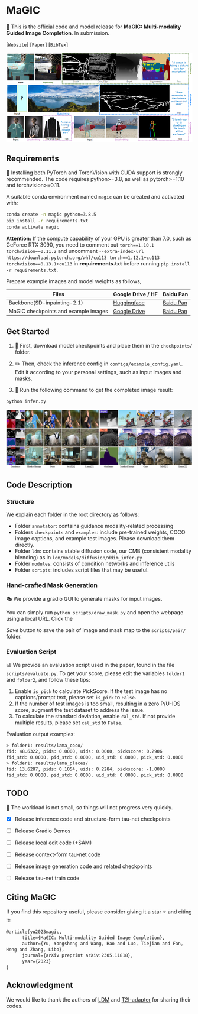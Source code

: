 # MaGIC

🔮 This is the official code and model release for **MaGIC: Multi-modality Guided Image Completion**. In submission.

[[`Website`](http://www.yongshengyu.com/MaGIC-Page/)] [[`Paper`](https://arxiv.org/abs/2305.11818)] [[`BibTex`](#citing-magic)]

![framework](asset/figures/teaser.png)

## Requirements

🔧 Installing both PyTorch and TorchVision with CUDA support is strongly recommended. The code requires python>=3.8, as well as pytorch>=1.10 and torchvision>=0.11. 

A suitable conda environment named `magic` can be created and activated with:

```bash
conda create -n magic python=3.8.5
pip install -r requirements.txt
conda activate magic
```

**Attention:** If the compute capability of your GPU is greater than 7.0, such as GeForce RTX 3090, you need to comment out `torch==1.10.1 torchvision==0.11.2` and uncomment `--extra-index-url https://download.pytorch.org/whl/cu113 torch==1.12.1+cu113 torchvision==0.13.1+cu113` in **requirements.txt** before running `pip install -r requirements.txt`.

Prepare example images and model weights as follows,

|         Files          |              Google Drive / HF                                                                       |                     Baidu Pan                                            |
|-----------------------------|-------------------------------------------------------------------------------------------------------|----------------------------------------------------------|
| Backbone(SD-inpainting-2.1) | [Huggingface](https://huggingface.co/stabilityai/stable-diffusion-2-inpainting/resolve/main/512-inpainting-ema.ckpt) | [Baidu Pan](https://pan.baidu.com/s/1XVM2JHO-G2Vo9pHSwKKhbg?pwd=g0zh) |
| MaGIC checkpoints  and example images        |      [Google Drive](https://drive.google.com/drive/folders/11ymFCrm5thvdW0tJv_O7iz5Ba1RG2-B4?usp=sharing)    | [Baidu Pan](https://pan.baidu.com/s/1XVM2JHO-G2Vo9pHSwKKhbg?pwd=g0zh) |

## Get Started

1. 🔑 First, download model checkpoints and place them in the `checkpoints/` folder.

2. ✏️ Then, check the inference config in `configs/example_config.yaml`. Edit it according to your personal settings, such as input images and masks.

3. 🏃 Run the following command to get the completed image result:
```bash
python infer.py
```

![multi-modal completion](asset/figures/mm.jpg)

## Code Description

### Structure
We explain each folder in the root directory as follows:

- Folder `annotator`: contains guidance modality-related processing
- Folders `checkpoints` and `examples`: include pre-trained weights, COCO image captions, and example test images. Please download them directly.
- Folder `ldm`: contains stable diffusion code, our CMB (consistent modality blending) as in `ldm/models/diffusion/ddim_infer.py`
- Folder `modules`: consists of condition networks and inference utils
- Folder `scripts`: includes script files that may be useful.

### Hand-crafted Mask Generation

🎭 We provide a gradio GUI to generate masks for input images.

You can simply run `python scripts/draw_mask.py` and open the webpage using a local URL. Click the

 *Save* button to save the pair of image and mask map to the `scripts/pair/` folder.


### Evaluation Script

📊 We provide an evaluation script used in the paper, found in the file `scripts/evaluate.py`. 
To get your score, please edit the variables `folder1` and `folder2`, and follow these tips:
1. Enable `is_pick` to calculate PickScore. If the test image has no captions/prompt text, please set `is_pick` to `False`.
2. If the number of test images is too small, resulting in a zero P/U-IDS score, augment the test dataset to address the issue.
3. To calculate the standard deviation, enable `cal_std`. If not provide multiple results, please set `cal_std` to `False`.

Evaluation output examples:
```
> folder1: results/lama_coco/
fid: 48.6322, pids: 0.0000, uids: 0.0000, pickscore: 0.2906 
fid_std: 0.0000, pid_std: 0.0000, uid_std: 0.0000, pick_std: 0.0000 
> folder1: results/lama_places/
fid: 13.6287, pids: 0.1054, uids: 0.2284, pickscore: -1.0000 
fid_std: 0.0000, pid_std: 0.0000, uid_std: 0.0000, pick_std: 0.0000 
```


## TODO

📝 The workload is not small, so things will not progress very quickly. 

- [x] Release inference code and structure-form tau-net checkpoints
- [ ] Release Gradio Demos
- [ ] Release local edit code (+SAM)
- [ ] Release context-form tau-net code
- [ ] Release image generation code and related checkpoints
- [ ] Release tau-net train code


## Citing MaGIC
If you find this repository useful, please consider giving it a star :star: and citing it:

```
@article{yu2023magic,
      title={MaGIC: Multi-modality Guided Image Completion},
      author={Yu, Yongsheng and Wang, Hao and Luo, Tiejian and Fan, Heng and Zhang, Libo},
      journal={arXiv preprint arXiv:2305.11818},
      year={2023}
}
```

## Acknowledgment

We would like to thank the authors of [LDM](https://github.com/CompVis/latent-diffusion) and [T2I-adapter](https://github.com/TencentARC/T2I-Adapter) for sharing their codes.